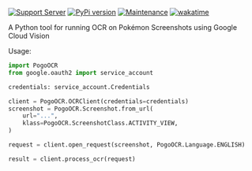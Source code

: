 [![Support Server](https://img.shields.io/discord/614101299197378571.svg?color=7289da&label=Support&logo=discord&style=flat)](https://discord.gg/pdxh7P)
[![PyPi version](https://badgen.net/pypi/v/PogoOCR/)](https://pypi.com/project/PogoOCR)
[![Maintenance](https://img.shields.io/static/v1?label=Maintained?&message=yes&color=success&style=flat)](#)
[![wakatime](https://wakatime.com/badge/github/TrainerDex/PogoOCR.svg?style=flat)](https://wakatime.com/badge/github/TrainerDex/PogoOCR)

A Python tool for running OCR on Pokémon Screenshots using Google Cloud Vision


Usage:

```py
import PogoOCR
from google.oauth2 import service_account

credentials: service_account.Credentials

client = PogoOCR.OCRClient(credentials=credentials)
screenshot = PogoOCR.Screenshot.from_url(
    url="...",
    klass=PogoOCR.ScreenshotClass.ACTIVITY_VIEW,
)

request = client.open_request(screenshot, PogoOCR.Language.ENGLISH)

result = client.process_ocr(request)
```